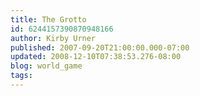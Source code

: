 ```yaml
---
title: The Grotto
id: 6244157390870948166
author: Kirby Urner
published: 2007-09-20T21:00:00.000-07:00
updated: 2008-12-10T07:38:53.276-08:00
blog: world_game
tags: 
---
```


